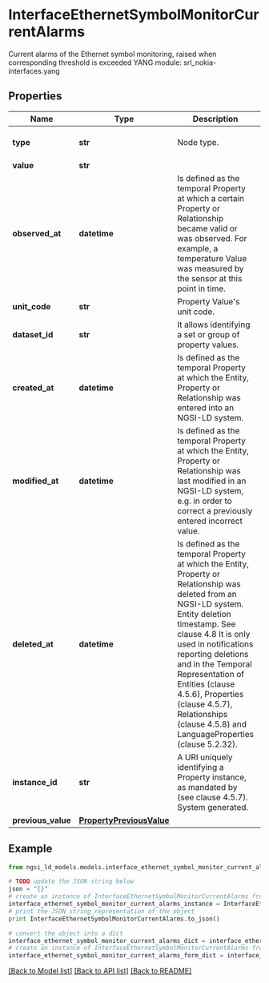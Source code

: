 # InterfaceEthernetSymbolMonitorCurrentAlarms

Current alarms of the Ethernet symbol monitoring, raised when corresponding threshold is exceeded  YANG module: srl_nokia-interfaces.yang 

## Properties

Name | Type | Description | Notes
------------ | ------------- | ------------- | -------------
**type** | **str** | Node type.  | [optional] [default to 'Property']
**value** | **str** |  | 
**observed_at** | **datetime** | Is defined as the temporal Property at which a certain Property or Relationship became valid or was observed. For example, a temperature Value was measured by the sensor at this point in time.  | [optional] 
**unit_code** | **str** | Property Value&#39;s unit code.  | [optional] 
**dataset_id** | **str** | It allows identifying a set or group of property values.  | [optional] 
**created_at** | **datetime** | Is defined as the temporal Property at which the Entity, Property or Relationship was entered into an NGSI-LD system.  | [optional] [readonly] 
**modified_at** | **datetime** | Is defined as the temporal Property at which the Entity, Property or Relationship was last modified in an NGSI-LD system, e.g. in order to correct a previously entered incorrect value.  | [optional] [readonly] 
**deleted_at** | **datetime** | Is defined as the temporal Property at which the Entity, Property or Relationship was deleted from an NGSI-LD system.  Entity deletion timestamp. See clause 4.8 It is only used in notifications reporting deletions and in the Temporal Representation of Entities (clause 4.5.6), Properties (clause 4.5.7), Relationships (clause 4.5.8) and LanguageProperties (clause 5.2.32).  | [optional] [readonly] 
**instance_id** | **str** | A URI uniquely identifying a Property instance, as mandated by (see clause 4.5.7). System generated.  | [optional] [readonly] 
**previous_value** | [**PropertyPreviousValue**](PropertyPreviousValue.md) |  | [optional] 

## Example

```python
from ngsi_ld_models.models.interface_ethernet_symbol_monitor_current_alarms import InterfaceEthernetSymbolMonitorCurrentAlarms

# TODO update the JSON string below
json = "{}"
# create an instance of InterfaceEthernetSymbolMonitorCurrentAlarms from a JSON string
interface_ethernet_symbol_monitor_current_alarms_instance = InterfaceEthernetSymbolMonitorCurrentAlarms.from_json(json)
# print the JSON string representation of the object
print InterfaceEthernetSymbolMonitorCurrentAlarms.to_json()

# convert the object into a dict
interface_ethernet_symbol_monitor_current_alarms_dict = interface_ethernet_symbol_monitor_current_alarms_instance.to_dict()
# create an instance of InterfaceEthernetSymbolMonitorCurrentAlarms from a dict
interface_ethernet_symbol_monitor_current_alarms_form_dict = interface_ethernet_symbol_monitor_current_alarms.from_dict(interface_ethernet_symbol_monitor_current_alarms_dict)
```
[[Back to Model list]](../README.md#documentation-for-models) [[Back to API list]](../README.md#documentation-for-api-endpoints) [[Back to README]](../README.md)


